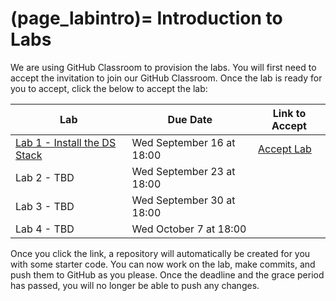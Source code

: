 (page_labintro)=
Introduction to Labs
=======================

We are using GitHub Classroom to provision the labs. 
You will first need to accept the invitation to join our GitHub Classroom.
Once the lab is ready for you to accept, click the below to accept the lab:

| Lab                          | Due Date                            | Link to Accept                                        |
|------------------------------|-------------------------------------|-------------------------------------------------------|
| [Lab 1 - Install the DS Stack](lab1) | Wed September 16 at 18:00           | [Accept Lab](https://classroom.github.com/a/awEYuZTH) |
| Lab 2 - TBD                  | Wed September 23 at 18:00           | []()                                        |
| Lab 3 - TBD                  | Wed September 30 at 18:00           | []()                                        |
| Lab 4 - TBD                  | Wed October 7 at 18:00              | []()                                        |

Once you click the link, a repository will automatically be created for you with some starter code.
You can now work on the lab, make commits, and push them to GitHub as you please. 
Once the deadline and the grace period has passed, you will no longer be able to push any changes.